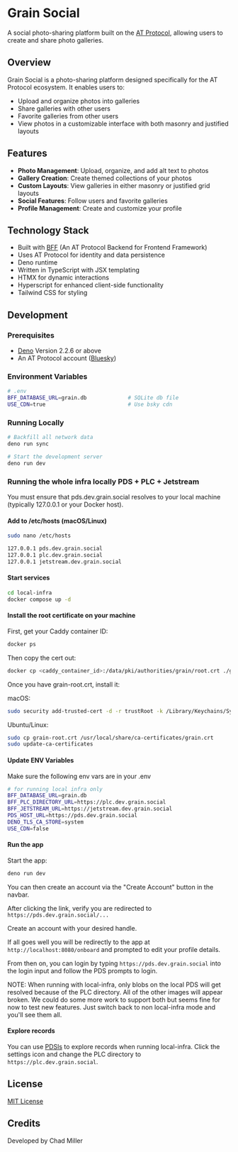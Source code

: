 # Grain Social

A social photo-sharing platform built on the [AT Protocol](https://atproto.com),
allowing users to create and share photo galleries.

## Overview

Grain Social is a photo-sharing platform designed specifically for the AT
Protocol ecosystem. It enables users to:

- Upload and organize photos into galleries
- Share galleries with other users
- Favorite galleries from other users
- View photos in a customizable interface with both masonry and justified
  layouts

## Features

- **Photo Management**: Upload, organize, and add alt text to photos
- **Gallery Creation**: Create themed collections of your photos
- **Custom Layouts**: View galleries in either masonry or justified grid layouts
- **Social Features**: Follow users and favorite galleries
- **Profile Management**: Create and customize your profile

## Technology Stack

- Built with [BFF](https://github.com/bigmoves/bff) (An AT Protocol Backend for
  Frontend Framework)
- Uses AT Protocol for identity and data persistence
- Deno runtime
- Written in TypeScript with JSX templating
- HTMX for dynamic interactions
- Hyperscript for enhanced client-side functionality
- Tailwind CSS for styling

## Development

### Prerequisites

- [Deno](https://deno.land/manual/getting_started/installation) Version 2.2.6 or
  above
- An AT Protocol account ([Bluesky](https://bsky.app))

### Environment Variables

```bash
# .env
BFF_DATABASE_URL=grain.db             # SQLite db file
USE_CDN=true                          # Use bsky cdn
```

### Running Locally

```bash
# Backfill all network data
deno run sync

# Start the development server
deno run dev
```

### Running the whole infra locally PDS + PLC + Jetstream

You must ensure that pds.dev.grain.social resolves to your local machine
(typically 127.0.0.1 or your Docker host).

#### Add to /etc/hosts (macOS/Linux)

```bash
sudo nano /etc/hosts
```

```bash
127.0.0.1 pds.dev.grain.social
127.0.0.1 plc.dev.grain.social
127.0.0.1 jetstream.dev.grain.social
```

#### Start services

```bash
cd local-infra
docker compose up -d
```

#### Install the root certificate on your machine

First, get your Caddy container ID:

```bash
docker ps
```

Then copy the cert out:

```bash
docker cp <caddy_container_id>:/data/pki/authorities/grain/root.crt ./grain-root.crt
```

Once you have grain-root.crt, install it:

macOS:

```bash
sudo security add-trusted-cert -d -r trustRoot -k /Library/Keychains/System.keychain grain-root.crt
```

Ubuntu/Linux:

```bash
sudo cp grain-root.crt /usr/local/share/ca-certificates/grain.crt
sudo update-ca-certificates
```

#### Update ENV Variables

Make sure the following env vars are in your .env

```bash
# for running local infra only
BFF_DATABASE_URL=grain.db
BFF_PLC_DIRECTORY_URL=https://plc.dev.grain.social
BFF_JETSTREAM_URL=https://jetstream.dev.grain.social
PDS_HOST_URL=https://pds.dev.grain.social
DENO_TLS_CA_STORE=system
USE_CDN=false
```

#### Run the app

Start the app:

```bash
deno run dev
```

You can then create an account via the "Create Account" button in the navbar.

After clicking the link, verify you are redirected to
`https://pds.dev.grain.social/...`

Create an account with your desired handle.

If all goes well you will be redirectly to the app at
`http://localhost:8080/onboard` and prompted to edit your profile details.

From then on, you can login by typing `https://pds.dev.grain.social` into the
login input and follow the PDS prompts to login.

NOTE: When running with local-infra, only blobs on the local PDS will get
resolved because of the PLC directory. All of the other images will appear
broken. We could do some more work to support both but seems fine for now to
test new features. Just switch back to non local-infra mode and you'll see them
all.

#### Explore records

You can use [PDSls](https://pdsls.dev/) to explore records when running
local-infra. Click the settings icon and change the PLC directory to
`https://plc.dev.grain.social`.

## License

[MIT License](LICENSE)

## Credits

Developed by Chad Miller
